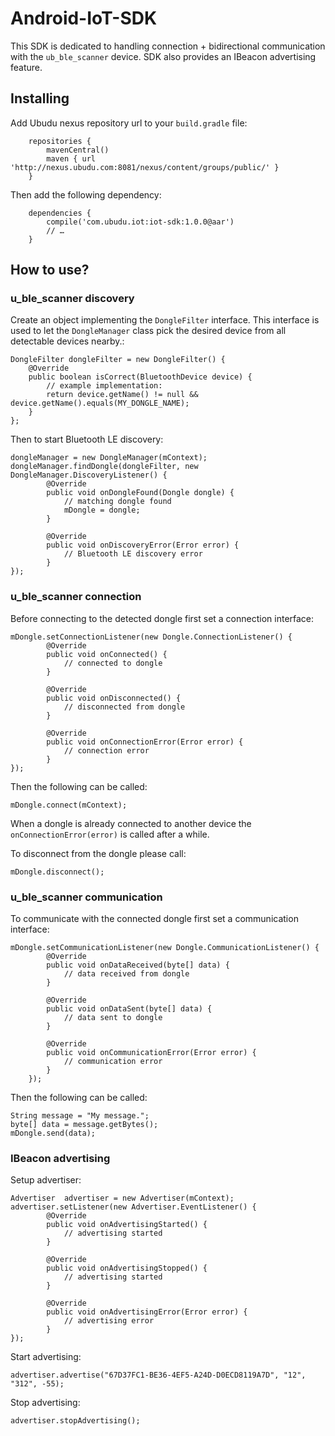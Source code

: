 # Android-IoT-SDK

This SDK is dedicated to handling connection + bidirectional communication with the `ub_ble_scanner` device. SDK also provides an IBeacon advertising feature.

## Installing

Add Ubudu nexus repository url to your `build.gradle` file:

```
	repositories {
		mavenCentral()
		maven { url 'http://nexus.ubudu.com:8081/nexus/content/groups/public/' }
	}
```
    
Then add the following dependency:

```
    dependencies {
        compile('com.ubudu.iot:iot-sdk:1.0.0@aar')
        // …
    }
```

## How to use?

### u_ble_scanner discovery

Create an object implementing the `DongleFilter` interface. This interface is used to let the `DongleManager` class pick the desired device from all detectable devices nearby.:

	DongleFilter dongleFilter = new DongleFilter() {
        @Override
        public boolean isCorrect(BluetoothDevice device) {
        	// example implementation:
        	return device.getName() != null && device.getName().equals(MY_DONGLE_NAME);
        }
	};

Then to start Bluetooth LE discovery:
	
	dongleManager = new DongleManager(mContext);
	dongleManager.findDongle(dongleFilter, new DongleManager.DiscoveryListener() {
            @Override
            public void onDongleFound(Dongle dongle) {
                // matching dongle found
                mDongle = dongle;
            }

            @Override
            public void onDiscoveryError(Error error) {
                // Bluetooth LE discovery error
            }
    });
	

### u_ble_scanner connection

Before connecting to the detected dongle first set a connection interface:

	mDongle.setConnectionListener(new Dongle.ConnectionListener() {
            @Override
            public void onConnected() {
                // connected to dongle
            }

            @Override
            public void onDisconnected() {
                // disconnected from dongle
            }

            @Override
            public void onConnectionError(Error error) {
                // connection error
            }
    });

Then the following can be called:

	mDongle.connect(mContext);

When a dongle is already connected to another device the `onConnectionError(error)` is called after a while.

To disconnect from the dongle please call:

	mDongle.disconnect();

### u_ble_scanner communication

To communicate with the connected dongle first set a communication interface:

	mDongle.setCommunicationListener(new Dongle.CommunicationListener() {
            @Override
            public void onDataReceived(byte[] data) {
            	// data received from dongle
            }

            @Override
            public void onDataSent(byte[] data) {
            	// data sent to dongle
            }

            @Override
            public void onCommunicationError(Error error) {
            	// communication error
            }
        });

Then the following can be called:

	String message = "My message.";
	byte[] data = message.getBytes();
	mDongle.send(data);

### IBeacon advertising

Setup advertiser:

	Advertiser  advertiser = new Advertiser(mContext);
	advertiser.setListener(new Advertiser.EventListener() {
            @Override
            public void onAdvertisingStarted() {
            	// advertising started
            }

            @Override
            public void onAdvertisingStopped() {
            	// advertising started
            }

            @Override
            public void onAdvertisingError(Error error) {
            	// advertising error
            }
    });
    
Start advertising:

    advertiser.advertise("67D37FC1-BE36-4EF5-A24D-D0ECD8119A7D", "12", "312", -55);

Stop advertising:

	advertiser.stopAdvertising();